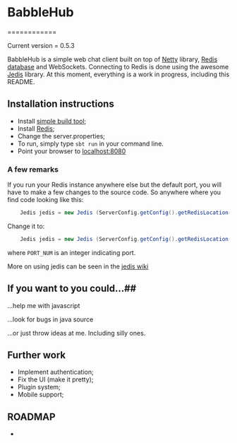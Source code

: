 # BabbleHub #
============

Current version = 0.5.3

BabbleHub is a simple web chat client built on top of [Netty](http://netty.io) library, [Redis database](http://redis.io/) and WebSockets.
Connecting to Redis is done using the awesome [Jedis](https://github.com/xetorthio/jedis) library.
At this moment, everything is a work in progress, including this README.


## Installation instructions ##

 * Install [simple build tool](http://www.scala-sbt.org/);
 * Install [Redis](http://redis.io/);
 * Change the server.properties;
 * To run, simply type ```sbt run``` in your command line.
 * Point your browser to [localhost:8080](http://localhost:8080/)

### A few remarks ###
If you run your Redis instance anywhere else but the default port, you will have to make a 
few changes to the source code.
So anywhere where you find code looking like this:
``` java
    Jedis jedis = new Jedis (ServerConfig.getConfig().getRedisLocation());
```
Change it to:
``` java
    Jedis jedis = new Jedis (ServerConfig.getConfig().getRedisLocation(), PORT_NUM);
```
where ```PORT_NUM``` is an integer indicating port.

More on using jedis can be seen in the [jedis wiki](https://github.com/xetorthio/jedis/wiki)
## If you want to you could...##

...help me with javascript

...look for bugs in java source

...or just throw ideas at me. Including silly ones.
## Further work ##

 * Implement authentication;
 * Fix the UI (make it pretty);
 * Plugin system;
 * Mobile support;

## ROADMAP ##
 -
